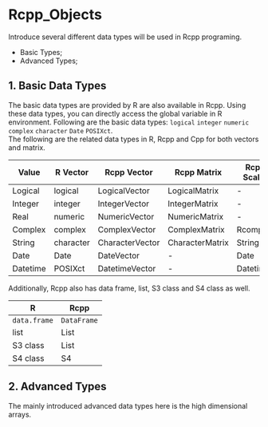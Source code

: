 # Rcpp_Objects
Introduce several different data types will be used in Rcpp programing.  
* Basic Types;  
* Advanced Types;  

## 1. Basic Data Types
The basic data types are provided by R are also available in Rcpp. Using these data types, you can directly access the global variable in R environment. 
Following are the basic data types: `logical` `integer` `numeric` `complex` `character` `Date` `POSIXct`.  
The following are the related data types in R, Rcpp and Cpp for both vectors and matrix.  

| Value    | R Vector  | Rcpp Vector     | Rcpp Matrix     | Rcpp Scalar | Cpp Scalar |
|----------|-----------|-----------------|-----------------|-------------|------------|
| Logical  | logical   | LogicalVector   | LogicalMatrix   | -           | bool       |
| Integer  | integer   | IntegerVector   | IntegerMatrix   | -           | int        |
| Real     | numeric   | NumericVector   | NumericMatrix   | -           | double     |
| Complex  | complex   | ComplexVector   | ComplexMatrix   | Rcomplex    | complex    |
| String   | character | CharacterVector | CharacterMatrix | String      | string     |
| Date     | Date      | DateVector      | -               | Date        | -          |
| Datetime | POSIXct   | DatetimeVector  | -               | Datetime    | time-t     |

Additionally, Rcpp also has data frame, list, S3 class and S4 class as well.  

| R            | Rcpp        |
|--------------|-------------|
| `data.frame` | `DataFrame` |
| list         | List        |
| S3 class     | List        |
| S4 class     | S4          |
## 2. Advanced Types  
The mainly introduced advanced data types here is the high dimensional arrays.
